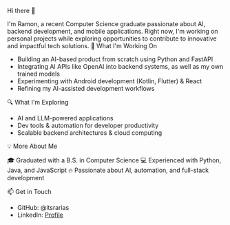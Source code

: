 Hi there 👋

I'm Ramon, a recent Computer Science graduate passionate about AI, backend development, and mobile applications. Right now, I'm working on personal projects while exploring opportunities to contribute to innovative and impactful tech solutions.
🚀 What I'm Working On

- Building an AI-based product from scratch using Python and FastAPI
- Integrating AI APIs like OpenAI into backend systems, as well as my own trained models
- Experimenting with Android development (Kotlin, Flutter) & React
- Refining my AI-assisted development workflows

🔍 What I'm Exploring

- AI and LLM-powered applications
- Dev tools & automation for developer productivity
- Scalable backend architectures & cloud computing

💡 More About Me

🎓 Graduated with a B.S. in Computer Science
💻 Experienced with Python, Java, and JavaScript
🔥 Passionate about AI, automation, and full-stack development

📫 Get in Touch

- GitHub: @itsrarias
- LinkedIn: [Profile](https://www.linkedin.com/in/arias-ramon/)
